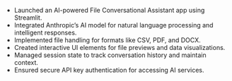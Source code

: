 - Launched an AI-powered File Conversational Assistant app using Streamlit.
- Integrated Anthropic’s AI model for natural language processing and intelligent responses.
- Implemented file handling for formats like CSV, PDF, and DOCX.
- Created interactive UI elements for file previews and data visualizations.
- Managed session state to track conversation history and maintain context.
- Ensured secure API key authentication for accessing AI services.
